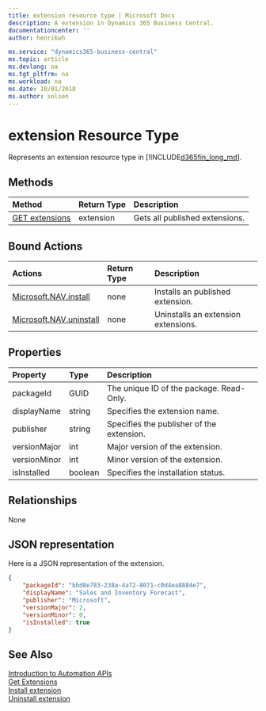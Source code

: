 ```yaml
---
title: extension resource type | Microsoft Docs
description: A extension in Dynamics 365 Business Central.
documentationcenter: ''
author: henrikwh

ms.service: "dynamics365-business-central"
ms.topic: article
ms.devlang: na
ms.tgt_pltfrm: na
ms.workload: na
ms.date: 10/01/2018
ms.author: solsen
---
```


# extension Resource Type
Represents an extension resource type in [!INCLUDE[d365fin_long_md](../developer/includes/d365fin_long_md.md)]. 

## Methods
| Method         | Return Type  |Description|
|:---------------|:-------------|:----------|
|[GET extensions](dynamics-microsoft-automation-extension-get.md)|extension|Gets all published extensions.|

## Bound Actions

| Actions         | Return Type  |Description|
|:---------------|:-------------|:----------|
|[Microsoft.NAV.install](dynamics-microsoft-automation-extension-post.md)|none|Installs an published extension.|
|[Microsoft.NAV.uninstall](dynamics-microsoft-automation-extension-post.md)|none|Uninstalls an extension extensions.|

## Properties

| Property	      | Type |Description                             |
|:----------------|:-----|:---------------------------------------|
|packageId               |GUID  |The unique ID of the package. Read-Only.|
|displayName             |string|Specifies the extension name.                  |
|publisher|string|Specifies the publisher of the extension.                  |
|versionMajor      |int|Major version of the extension.     |
|versionMinor      |int|Minor version of the extension.     |
|isInstalled|boolean|Specifies the installation status.|

## Relationships
None

## JSON representation
Here is a JSON representation of the extension.

```json
{
    "packageId": "bbd8e783-238a-4a72-8071-c0d4ea8884e7",
    "displayName": "Sales and Inventory Forecast",
    "publisher": "Microsoft",
    "versionMajor": 2,
    "versionMinor": 0,
    "isInstalled": true
}

```

## See Also 
[Introduction to Automation APIs](itpro-introduction-to-automation-apis.md)  
[Get Extensions](dynamics-microsoft-automation-extension-get.md)  
[Install extension](dynamics-microsoft-automation-extension-post.md)  
[Uninstall extension](dynamics-microsoft-automation-extension-post.md)  
